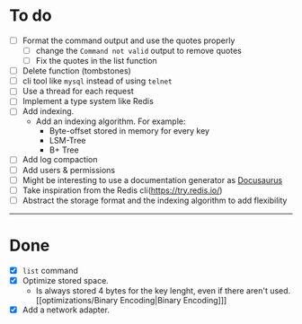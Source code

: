 # To do
- [ ] Format the command output and use the quotes properly
    - [ ] change the `Command not valid` output to remove quotes
    - [ ] Fix the quotes in the list function
- [ ] Delete function (tombstones)
- [ ] cli tool like `mysql` instead of using `telnet`
- [ ] Use a thread for each request
- [ ] Implement a type system like Redis
- [ ] Add indexing.
    - Add an indexing algorithm. For example:
        - Byte-offset stored in memory for every key
        - LSM-Tree
        - B+ Tree
- [ ] Add log compaction
- [ ] Add users & permissions
- [ ] Might be interesting to use a documentation generator as [Docusaurus](https://docusaurus.io/)
- [ ] Take inspiration from the Redis cli(https://try.redis.io/)
- [ ] Abstract the storage format and the indexing algorithm to add flexibility

---
# Done

- [X] `list` command
- [X] Optimize stored space. 
    - Is always stored 4 bytes for the key lenght, even if there aren't used. [[optimizations/Binary Encoding|Binary Encoding]]]
- [X] Add a network adapter.
